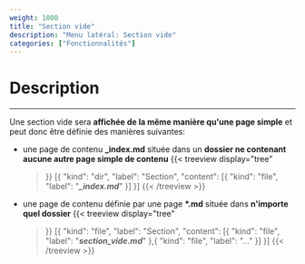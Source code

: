 ```yaml
---
weight: 1000
title: "Section vide"
description: "Menu latéral: Section vide"
categories: ["Fonctionnalités"]
---
```


# Description
---

Une section vide sera **affichée de la même manière qu'une page simple** et peut donc être définie des manières suivantes:
* une page de contenu **_index.md** située dans un **dossier ne contenant aucune autre page simple de contenu**
    {{< treeview
        display="tree"
    >}}
        [{
            "kind": "dir",
            "label": "Section",
                "content": [{
                    "kind": "file",
                    "label": "***_index.md***"
                  }]
        }]
    {{< /treeview >}}
* une page de contenu définie par une page **\*.md** située dans **n'importe quel dossier**
    {{< treeview
        display="tree"
    >}}
        [{
            "kind": "file",
            "label": "Section",
                "content": [{
                    "kind": "file",
                    "label": "***section_vide.md***"
                  },{
                    "kind": "file",
                    "label": "..."
                  }]
        }]
    {{< /treeview >}}